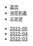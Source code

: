 - [首页](README.md)
- [书签列表](main.md)
- 云足迹
<!-- footmarks -->
  * [2022-05](footmarks/2022-05.md)
  * [2022-04](footmarks/2022-04.md)
  * [2022-03](footmarks/2022-03.md)

<!-- footmarks end-->